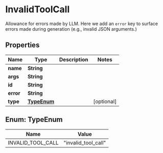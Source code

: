 

# InvalidToolCall

Allowance for errors made by LLM.  Here we add an `error` key to surface errors made during generation (e.g., invalid JSON arguments.)

## Properties

| Name | Type | Description | Notes |
|------------ | ------------- | ------------- | -------------|
|**name** | **String** |  |  |
|**args** | **String** |  |  |
|**id** | **String** |  |  |
|**error** | **String** |  |  |
|**type** | [**TypeEnum**](#TypeEnum) |  |  [optional] |



## Enum: TypeEnum

| Name | Value |
|---- | -----|
| INVALID_TOOL_CALL | &quot;invalid_tool_call&quot; |




